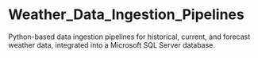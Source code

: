 # Weather_Data_Ingestion_Pipelines
Python-based data ingestion pipelines for historical, current, and forecast weather data, integrated into a Microsoft SQL Server database.
